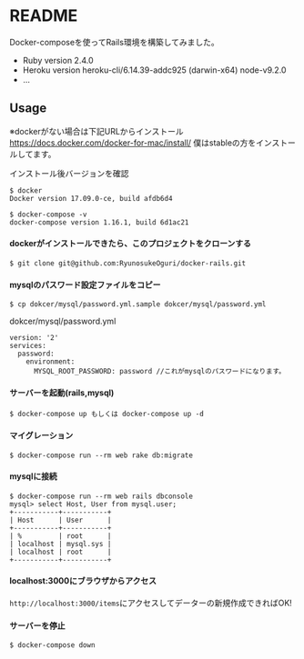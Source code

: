 # README

Docker-composeを使ってRails環境を構築してみました。

* Ruby version
2.4.0
* Heroku version
heroku-cli/6.14.39-addc925 (darwin-x64) node-v9.2.0
* ...


## Usage 

※dockerがない場合は下記URLからインストール
https://docs.docker.com/docker-for-mac/install/
僕はstableの方をインストールしてます。

インストール後バージョンを確認
```
$ docker
Docker version 17.09.0-ce, build afdb6d4

$ docker-compose -v
docker-compose version 1.16.1, build 6d1ac21
```

#### dockerがインストールできたら、このプロジェクトをクローンする
```
$ git clone git@github.com:RyunosukeOguri/docker-rails.git
```

#### mysqlのパスワード設定ファイルをコピー
```
$ cp dokcer/mysql/password.yml.sample dokcer/mysql/password.yml 
```
dokcer/mysql/password.yml
```
version: '2'
services:
  password:
    environment:
      MYSQL_ROOT_PASSWORD: password //これがmysqlのパスワードになります。
```

#### サーバーを起動(rails,mysql)
```
$ docker-compose up もしくは docker-compose up -d
```

#### マイグレーション
```
$ docker-compose run --rm web rake db:migrate
```

#### mysqlに接続
```
$ docker-compose run --rm web rails dbconsole
mysql> select Host, User from mysql.user;
+-----------+-----------+
| Host      | User      |
+-----------+-----------+
| %         | root      |
| localhost | mysql.sys |
| localhost | root      |
+-----------+-----------+
```

#### localhost:3000にブラウザからアクセス

``http://localhost:3000/items``にアクセスしてデーターの新規作成できればOK!


#### サーバーを停止
```
$ docker-compose down
```